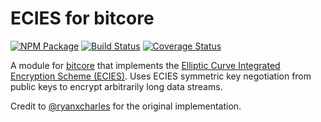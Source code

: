 # ECIES for bitcore

[![NPM Package](https://img.shields.io/npm/v/bitcore-ecies.svg?style=flat-square)](https://www.npmjs.org/package/bitcore-ecies)
[![Build Status](https://img.shields.io/travis/bitpay/bitcore-ecies.svg?branch=master&style=flat-square)](https://travis-ci.org/bitpay/bitcore-ecies)
[![Coverage Status](https://img.shields.io/coveralls/bitpay/bitcore-ecies.svg?style=flat-square)](https://coveralls.io/r/bitpay/bitcore-ecies)

A module for [bitcore][bitcore] that implements the [Elliptic Curve Integrated Encryption Scheme (ECIES)][ECIES]. Uses ECIES symmetric key negotiation from public keys to encrypt arbitrarily long data streams.

Credit to [@ryanxcharles][ryan] for the original implementation.

[bitcore]: http://github.com/bitpay/bitcore-ecies
[ECIES]: http://en.wikipedia.org/wiki/Integrated_Encryption_Scheme
[ryan]: http://github.com/ryanxcharles

